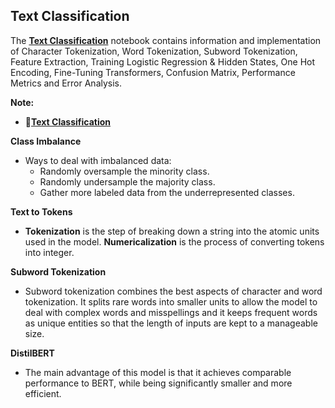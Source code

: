 ## **Text Classification**

The [**Text Classification**](https://github.com/ThinamXx/Transformers_NLP/blob/main/02.%20NLP%20with%20Transformers/02.%20Text%20Classification/Text%20Classification.ipynb) notebook contains information and implementation of Character Tokenization, Word Tokenization, Subword Tokenization, Feature Extraction, Training Logistic Regression & Hidden States, One Hot Encoding, Fine-Tuning Transformers, Confusion Matrix, Performance Metrics and Error Analysis.

**Note:**
- 📝[**Text Classification**](https://github.com/ThinamXx/Transformers_NLP/blob/main/02.%20NLP%20with%20Transformers/02.%20Text%20Classification/Text%20Classification.ipynb)

**Class Imbalance**
- Ways to deal with imbalanced data:
  - Randomly oversample the minority class.
  - Randomly undersample the majority class.
  - Gather more labeled data from the underrepresented classes.

**Text to Tokens**
- **Tokenization** is the step of breaking down a string into the atomic units used in the model. **Numericalization** is the process of converting tokens into integer.

**Subword Tokenization**
- Subword tokenization combines the best aspects of character and word tokenization. It splits rare words into smaller units to allow the model to deal with complex words and misspellings and it keeps frequent words as unique entities so that the length of inputs are kept to a manageable size.

**DistilBERT**
- The main advantage of this model is that it achieves comparable performance to BERT, while being significantly smaller and more efficient.
